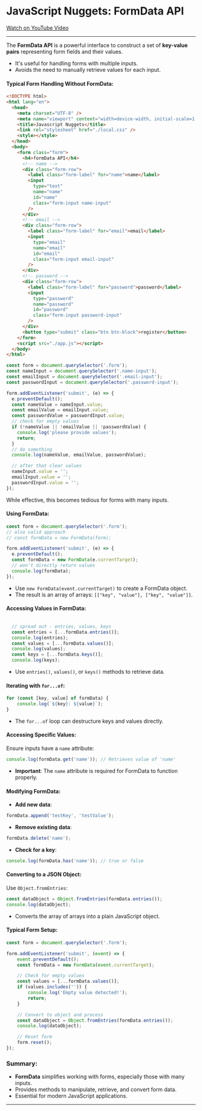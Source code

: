
# JavaScript Nuggets: FormData API

[Watch on YouTube Video](https://www.youtube.com/watch?v=5-x4OUM-SP8)

---

The **FormData API** is a powerful interface to construct a set of **key-value pairs** representing form fields and their values.

- It's useful for handling forms with multiple inputs.
- Avoids the need to manually retrieve values for each input.

#### Typical Form Handling Without FormData:

```html
<!DOCTYPE html>
<html lang="en">
  <head>
    <meta charset="UTF-8" />
    <meta name="viewport" content="width=device-width, initial-scale=1.0" />
    <title>Javascript Nuggets</title>
    <link rel="stylesheet" href="./local.css" />
    <style></style>
  </head>
  <body>
    <form class="form">
      <h4>formData API</h4>
      <!-- name -->
      <div class="form-row">
        <label class="form-label" for="name">name</label>
        <input
          type="text"
          name="name"
          id="name"
          class="form-input name-input"
        />
      </div>
      <!-- email -->
      <div class="form-row">
        <label class="form-label" for="email">email</label>
        <input
          type="email"
          name="email"
          id="email"
          class="form-input email-input"
        />
      </div>
      <!-- password -->
      <div class="form-row">
        <label class="form-label" for="password">password</label>
        <input
          type="password"
          name="password"
          id="password"
          class="form-input password-input"
        />
      </div>
      <button type="submit" class="btn btn-block">register</button>
    </form>
    <script src="./app.js"></script>
  </body>
</html>
```

```javascript
const form = document.querySelector('.form');
const nameInput = document.querySelector('.name-input');
const emailInput = document.querySelector('.email-input');
const passwordInput = document.querySelector('.password-input');

form.addEventListener('submit', (e) => {
  e.preventDefault();
  const nameValue = nameInput.value;
  const emailValue = emailInput.value;
  const passwordValue = passwordInput.value;
  // check for empty values
  if (!nameValue || !emailValue || !passwordValue) {
    console.log('please provide values');
    return;
  }
  // do something
  console.log(nameValue, emailValue, passwordValue);

  // after that clear values
  nameInput.value = '';
  emailInput.value = '';
  passwordInput.value = '';
});
```

While effective, this becomes tedious for forms with many inputs.

#### Using FormData:

```javascript
const form = document.querySelector('.form');
// also valid approach
// const formData = new FormData(form);

form.addEventListener('submit', (e) => {
  e.preventDefault();
  const formData = new FormData(e.currentTarget);
  // won't directly return values
  console.log(formData);
});
```

- Use `new FormData(event.currentTarget)` to create a FormData object.
- The result is an array of arrays: `[["key", "value"], ["key", "value"]]`.

#### Accessing Values in FormData:

```javascript

  // spread out - entries, values, keys
  const entries = [...formData.entries()];
  console.log(entries);
  const values = [...formData.values()];
  console.log(values);
  const keys = [...formData.keys()];
  console.log(keys);
```

- Use `entries()`, `values()`, or `keys()` methods to retrieve data.

#### Iterating with `for...of`:

```javascript
for (const [key, value] of formData) {
    console.log(`${key}: ${value}`);
}
```

- The `for...of` loop can destructure keys and values directly.

#### Accessing Specific Values:

Ensure inputs have a `name` attribute:

```javascript
console.log(formData.get('name')); // Retrieves value of 'name'
```

- **Important**: The `name` attribute is required for FormData to function properly.

#### Modifying FormData:

- **Add new data**:

```javascript
formData.append('testKey', 'testValue');
```

- **Remove existing data**:

```javascript
formData.delete('name');
```

- **Check for a key**:

```javascript
console.log(formData.has('name')); // true or false
```

#### Converting to a JSON Object:

Use `Object.fromEntries`:

```javascript
const dataObject = Object.fromEntries(formData.entries());
console.log(dataObject);
```

- Converts the array of arrays into a plain JavaScript object.

#### Typical Form Setup:

```javascript
const form = document.querySelector('.form');

form.addEventListener('submit', (event) => {
    event.preventDefault();
    const formData = new FormData(event.currentTarget);

    // Check for empty values
    const values = [...formData.values()];
    if (values.includes('')) {
        console.log('Empty value detected!');
        return;
    }

    // Convert to object and process
    const dataObject = Object.fromEntries(formData.entries());
    console.log(dataObject);

    // Reset form
    form.reset();
});
```

### Summary:

- **FormData** simplifies working with forms, especially those with many inputs.
- Provides methods to manipulate, retrieve, and convert form data.
- Essential for modern JavaScript applications.

---
